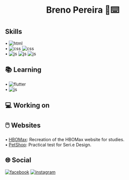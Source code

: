 <h1 align="center">Breno Pereira 👤⌨️</h1>

## Skills
• ![html](https://img.shields.io/badge/HTML-UX/UI-red)<br>
• ![css](https://img.shields.io/badge/CSS-Sass-success) ![css](https://img.shields.io/badge/CSS-bootstrap-purple)<br>
• ![js](https://img.shields.io/badge/JS-Vue-green) ![js](https://img.shields.io/badge/JS-Node-yellow) ![js](https://img.shields.io/badge/JS-JQuery-brown)

## 📚 Learning
• ![flutter](https://img.shields.io/badge/Mobile-flutter-blue)<br>
• ![js](https://img.shields.io/badge/JS-React-yellow)

## 💻 Working on

## 🖱️ Websites
• [HBOMax](https://github.com/brenoeddye/HBOMax): Recreation of the HBOMax website for studies. <br>
• [PetShop](https://github.com/brenoeddye/petshop-website): Practical test for Seri.e Design.

## 🌐 Social
[![facebook](https://img.shields.io/badge/f-facebook-blue)](https://www.facebook.com/brenoeddye)
[![instagram](https://img.shields.io/badge/i-instagram-pink)](https://www.instagram.com/brenoeddye)

